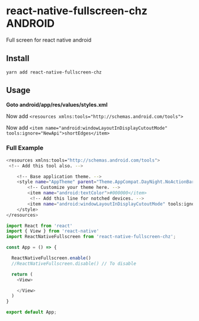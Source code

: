 # react-native-fullscreen-chz ANDROID

Full screen for react native android 

## Install 

`yarn add react-native-fullscreen-chz`

## Usage

**Goto android/app/res/values/styles.xml** 

Now add `<resources xmlns:tools="http://schemas.android.com/tools">`

Now add ` <item name="android:windowLayoutInDisplayCutoutMode" tools:ignore="NewApi">shortEdges</item> `

### Full Example

```sh
<resources xmlns:tools="http://schemas.android.com/tools">
 <!-- Add this tool also. -->

    <!-- Base application theme. -->
    <style name="AppTheme" parent="Theme.AppCompat.DayNight.NoActionBar">
        <!-- Customize your theme here. -->
        <item name="android:textColor">#000000</item>
         <!-- Add this line for notched devices. -->
        <item name="android:windowLayoutInDisplayCutoutMode" tools:ignore="NewApi">shortEdges</item> 
    </style>
</resources>

```

```js
import React from 'react'
import { View } from 'react-native'
import ReactNativeFullscreen from 'react-native-fullscreen-chz';

const App = () => {

  ReactNativeFullscreen.enable()
  //ReactNativeFullscreen.disable() // To disable

  return (
    <View>

    </View>
  )
}

export default App;

```
